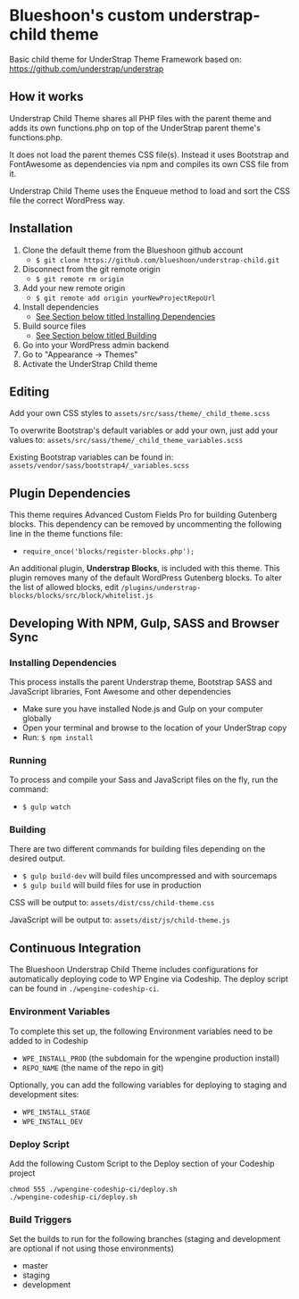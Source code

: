 # Blueshoon's custom understrap-child theme
Basic child theme for UnderStrap Theme Framework based on: https://github.com/understrap/understrap

## How it works
Understrap Child Theme shares all PHP files with the parent theme and adds its own functions.php on top of the UnderStrap parent theme's functions.php.

It does not load the parent themes CSS file(s). Instead it uses Bootstrap and FontAwesome as dependencies via npm and compiles its own CSS file from it.

Understrap Child Theme uses the Enqueue method to load and sort the CSS file the correct WordPress way.

## Installation
1. Clone the default theme from the Blueshoon github account
   - `$ git clone https://github.com/blueshoon/understrap-child.git`
1. Disconnect from the git remote origin
   - `$ git remote rm origin`
1. Add your new remote origin
   - `$ git remote add origin yourNewProjectRepoUrl`
1. Install dependencies
   - [See Section below titled Installing Dependencies](#installing-dependencies)
1. Build source files
   - [See Section below titled Building](#building)
1. Go into your WordPress admin backend 
1. Go to "Appearance -> Themes"
1. Activate the UnderStrap Child theme

## Editing
Add your own CSS styles to `assets/src/sass/theme/_child_theme.scss`

To overwrite Bootstrap's default variables or add your own, just add your values to:
`assets/src/sass/theme/_child_theme_variables.scss`

Existing Bootstrap variables can be found in:
`assets/vendor/sass/bootstrap4/_variables.scss`

## Plugin Dependencies
This theme requires Advanced Custom Fields Pro for building Gutenberg blocks.  This dependency can be removed by uncommenting the following line in the theme functions file:
- `require_once('blocks/register-blocks.php');`

An additional plugin, **Understrap Blocks**, is included with this theme.  This plugin removes many of the default WordPress Gutenberg blocks.  To alter the list of allowed blocks, edit `/plugins/understrap-blocks/blocks/src/block/whitelist.js`

## Developing With NPM, Gulp, SASS and Browser Sync

### Installing Dependencies
This process installs the parent Understrap theme, Bootstrap SASS and JavaScript libraries, Font Awesome and other dependencies
- Make sure you have installed Node.js and Gulp on your computer globally
- Open your terminal and browse to the location of your UnderStrap copy
- Run: `$ npm install`

### Running
To process and compile your Sass and JavaScript files on the fly, run the command:
- `$ gulp watch`

### Building
There are two different commands for building files depending on the desired output.
- `$ gulp build-dev` will build files uncompressed and with sourcemaps
- `$ gulp build` will build files for use in production

CSS will be output to:
`assets/dist/css/child-theme.css`

JavaScript will be output to:
`assets/dist/js/child-theme.js`

## Continuous Integration
The Blueshoon Understrap Child Theme includes configurations for automatically deploying code to WP Engine via Codeship.  The deploy script can be found in `./wpengine-codeship-ci`.

### Environment Variables
To complete this set up, the following Environment variables need to be added to in Codeship
- `WPE_INSTALL_PROD` (the subdomain for the wpengine production install)
- `REPO_NAME` (the name of the repo in git)

Optionally, you can add the following variables for deploying to staging and development sites:
- `WPE_INSTALL_STAGE`
- `WPE_INSTALL_DEV`

### Deploy Script
Add the following Custom Script to the Deploy section of your Codeship project
```
chmod 555 ./wpengine-codeship-ci/deploy.sh
./wpengine-codeship-ci/deploy.sh
```

### Build Triggers
Set the builds to run for the following branches (staging and development are optional if not using those environments)
- master
- staging
- development
